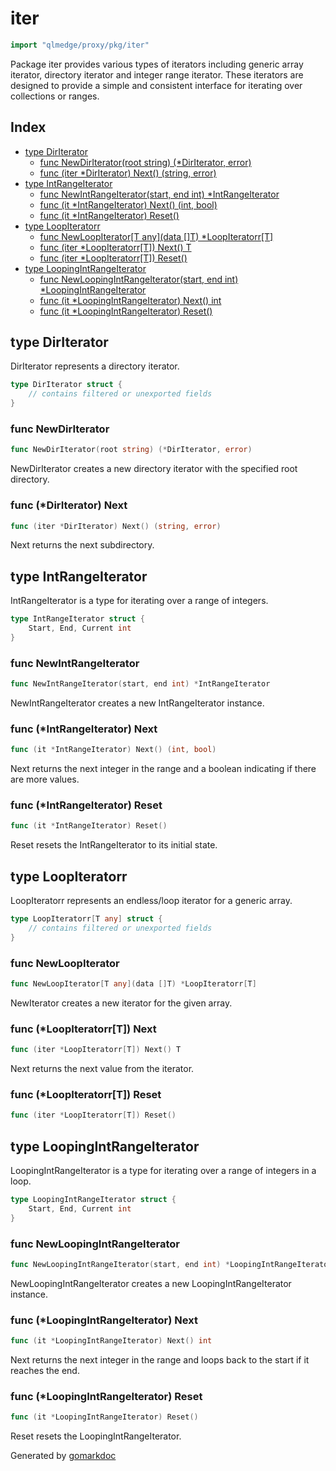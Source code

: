<!-- Code generated by gomarkdoc. DO NOT EDIT -->

# iter

```go
import "qlmedge/proxy/pkg/iter"
```

Package iter provides various types of iterators including generic array iterator, directory iterator and integer range iterator. These iterators are designed to provide a simple and consistent interface for iterating over collections or ranges.

## Index

- [type DirIterator](#type-diriterator)
  - [func NewDirIterator\(root string\) \(\*DirIterator, error\)](#func-newdiriterator)
  - [func \(iter \*DirIterator\) Next\(\) \(string, error\)](#func-diriterator-next)
- [type IntRangeIterator](#type-intrangeiterator)
  - [func NewIntRangeIterator\(start, end int\) \*IntRangeIterator](#func-newintrangeiterator)
  - [func \(it \*IntRangeIterator\) Next\(\) \(int, bool\)](#func-intrangeiterator-next)
  - [func \(it \*IntRangeIterator\) Reset\(\)](#func-intrangeiterator-reset)
- [type LoopIteratorr](#type-loopiteratorr)
  - [func NewLoopIterator\[T any\]\(data \[\]T\) \*LoopIteratorr\[T\]](#func-newloopiterator)
  - [func \(iter \*LoopIteratorr\[T\]\) Next\(\) T](#func-loopiteratorr[t]-next)
  - [func \(iter \*LoopIteratorr\[T\]\) Reset\(\)](#func-loopiteratorr[t]-reset)
- [type LoopingIntRangeIterator](#type-loopingintrangeiterator)
  - [func NewLoopingIntRangeIterator\(start, end int\) \*LoopingIntRangeIterator](#func-newloopingintrangeiterator)
  - [func \(it \*LoopingIntRangeIterator\) Next\(\) int](#func-loopingintrangeiterator-next)
  - [func \(it \*LoopingIntRangeIterator\) Reset\(\)](#func-loopingintrangeiterator-reset)


## type DirIterator

DirIterator represents a directory iterator.

```go
type DirIterator struct {
    // contains filtered or unexported fields
}
```

### func NewDirIterator

```go
func NewDirIterator(root string) (*DirIterator, error)
```

NewDirIterator creates a new directory iterator with the specified root directory.

### func \(\*DirIterator\) Next

```go
func (iter *DirIterator) Next() (string, error)
```

Next returns the next subdirectory.

## type IntRangeIterator

IntRangeIterator is a type for iterating over a range of integers.

```go
type IntRangeIterator struct {
    Start, End, Current int
}
```

### func NewIntRangeIterator

```go
func NewIntRangeIterator(start, end int) *IntRangeIterator
```

NewIntRangeIterator creates a new IntRangeIterator instance.

### func \(\*IntRangeIterator\) Next

```go
func (it *IntRangeIterator) Next() (int, bool)
```

Next returns the next integer in the range and a boolean indicating if there are more values.

### func \(\*IntRangeIterator\) Reset

```go
func (it *IntRangeIterator) Reset()
```

Reset resets the IntRangeIterator to its initial state.

## type LoopIteratorr

LoopIteratorr represents an endless/loop iterator for a generic array.

```go
type LoopIteratorr[T any] struct {
    // contains filtered or unexported fields
}
```

### func NewLoopIterator

```go
func NewLoopIterator[T any](data []T) *LoopIteratorr[T]
```

NewIterator creates a new iterator for the given array.

### func \(\*LoopIteratorr\[T\]\) Next

```go
func (iter *LoopIteratorr[T]) Next() T
```

Next returns the next value from the iterator.

### func \(\*LoopIteratorr\[T\]\) Reset

```go
func (iter *LoopIteratorr[T]) Reset()
```



## type LoopingIntRangeIterator

LoopingIntRangeIterator is a type for iterating over a range of integers in a loop.

```go
type LoopingIntRangeIterator struct {
    Start, End, Current int
}
```

### func NewLoopingIntRangeIterator

```go
func NewLoopingIntRangeIterator(start, end int) *LoopingIntRangeIterator
```

NewLoopingIntRangeIterator creates a new LoopingIntRangeIterator instance.

### func \(\*LoopingIntRangeIterator\) Next

```go
func (it *LoopingIntRangeIterator) Next() int
```

Next returns the next integer in the range and loops back to the start if it reaches the end.

### func \(\*LoopingIntRangeIterator\) Reset

```go
func (it *LoopingIntRangeIterator) Reset()
```

Reset resets the LoopingIntRangeIterator.

Generated by [gomarkdoc](https://github-com/princjef/gomarkdoc)
